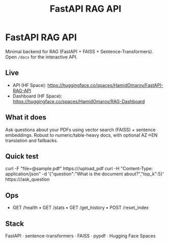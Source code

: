 ﻿---
title: FastAPI RAG API
emoji: 🧠
colorFrom: indigo
colorTo: blue
sdk: fastapi
app_file: app/api.py
pinned: false
---

# FastAPI RAG API

Minimal backend for RAG (FastAPI + FAISS + Sentence-Transformers).
Open `/docs` for the interactive API.

## Live
- API (HF Space): https://huggingface.co/spaces/HamidOmarov/FastAPI-RAG-API
- Dashboard (HF Space): https://huggingface.co/spaces/HamidOmarov/RAG-Dashboard

## What it does
Ask questions about your PDFs using vector search (FAISS) + sentence embeddings.
Robust to numeric/table-heavy docs, with optional AZ→EN translation and fallbacks.

## Quick test
curl -F "file=@sample.pdf" https://<API>/upload_pdf
curl -H "Content-Type: application/json" -d '{"question":"What is the document about?","top_k":5}' https://<API>/ask_question

## Ops
- GET /health • GET /stats • GET /get_history • POST /reset_index

## Stack
FastAPI · sentence-transformers · FAISS · pypdf · Hugging Face Spaces
